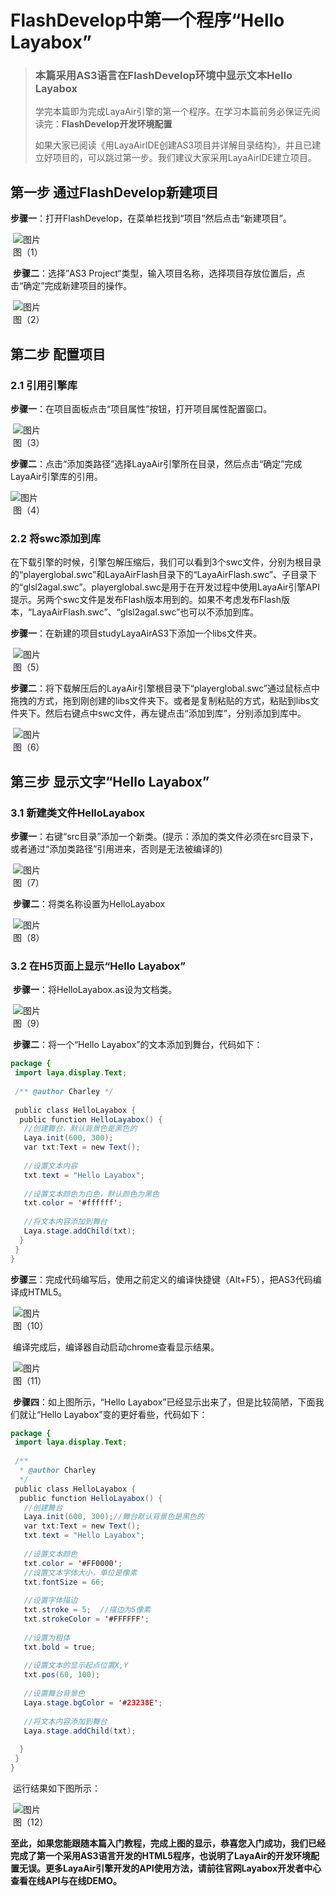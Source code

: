 # FlashDevelop中第一个程序“Hello Layabox”

> ### 本篇采用AS3语言在FlashDevelop环境中显示文本Hello Layabox
> 学完本篇即为完成LayaAir引擎的第一个程序。在学习本篇前务必保证先阅读完：**FlashDevelop开发环境配置**
>
> 如果大家已阅读《用LayaAirIDE创建AS3项目并详解目录结构》，并且已建立好项目的，可以跳过第一步。我们建议大家采用LayaAirIDE建立项目。
>



## 第一步 通过FlashDevelop新建项目

​    **步骤一**：打开FlashDevelop，在菜单栏找到“项目”然后点击“新建项目”。

​    ![图片](img/1.png)<br/>
​   图（1）

​    **步骤二**：选择”AS3 Project“类型，输入项目名称，选择项目存放位置后，点击“确定”完成新建项目的操作。

​    ![图片](img/2.png)<br/>
​   图（2）

  

## 第二步 配置项目

### 2.1 引用引擎库       

**步骤一**：在项目面板点击“项目属性”按钮，打开项目属性配置窗口。

​    ![图片](img/3.png)<br/>
​   图（3）

​    **步骤二**：点击“添加类路径”选择LayaAir引擎所在目录，然后点击“确定”完成LayaAir引擎库的引用。

![图片](img/4.png)<br/>
​   图（4）

 

### 2.2 将swc添加到库

​    在下载引擎的时候，引擎包解压缩后，我们可以看到3个swc文件，分别为根目录的“playerglobal.swc”和LayaAirFlash目录下的“LayaAirFlash.swc”、子目录下的“glsl2agal.swc”。playerglobal.swc是用于在开发过程中使用LayaAir引擎API提示。另两个swc文件是发布Flash版本用到的。如果不考虑发布Flash版本，“LayaAirFlash.swc”、“glsl2agal.swc”也可以不添加到库。

​    **步骤一**：在新建的项目studyLayaAirAS3下添加一个libs文件夹。

​    ![图片](img/5.png)<br/>
​   图（5）

​    **步骤二**：将下载解压后的LayaAir引擎根目录下“playerglobal.swc”通过鼠标点中拖拽的方式，拖到刚创建的libs文件夹下。或者是复制粘贴的方式，粘贴到libs文件夹下。然后右键点中swc文件，再左键点击“添加到库”，分别添加到库中。

​    ![图片](img/6.png)<br/>
​   图（6）

 



## 第三步 显示文字“Hello Layabox”

### 3.1 新建类文件HelloLayabox

​    **步骤一**：右键“src目录”添加一个新类。(提示：添加的类文件必须在src目录下，或者通过“添加类路径”引用进来，否则是无法被编译的)

​    ![图片](img/7.png)<br/>
​   图（7）

​    **步骤二**：将类名称设置为HelloLayabox

​    ![图片](img/8.png)<br/>
​   图（8）

### 3.2 在H5页面上显示“Hello Layabox”

​    **步骤一**：将HelloLayabox.as设为文档类。

​    ![图片](img/9.png)<br/>
​   图（9）

​    **步骤二**：将一个“Hello Layabox”的文本添加到舞台，代码如下：

```java
package {
 import laya.display.Text;
  
 /** @author Charley */
  
 public class HelloLayabox {
  public function HelloLayabox() {
   //创建舞台，默认背景色是黑色的
   Laya.init(600, 300);
   var txt:Text = new Text();
    
   //设置文本内容
   txt.text = "Hello Layabox";
    
   //设置文本颜色为白色，默认颜色为黑色
   txt.color = '#ffffff';
    
   //将文本内容添加到舞台 
   Laya.stage.addChild(txt);
  }
 }
}
```

​    **步骤三**：完成代码编写后，使用之前定义的编译快捷键（Alt+F5），把AS3代码编译成HTML5。

​    ![图片](img/10.png)<br/>
​   图（10）

​        编译完成后，编译器自动启动chrome查看显示结果。

​    ![图片](img/11.png)<br/>
​   图（11）

​    **步骤四**：如上图所示，“Hello Layabox”已经显示出来了，但是比较简陋，下面我们就让“Hello Layabox”变的更好看些，代码如下：

```java
package {
 import laya.display.Text;
  
 /**
  * @author Charley
  */
 public class HelloLayabox {
  public function HelloLayabox() {
   //创建舞台
   Laya.init(600, 300);//舞台默认背景色是黑色的
   var txt:Text = new Text();
   txt.text = "Hello Layabox";
    
   //设置文本颜色
   txt.color = '#FF0000';
   //设置文本字体大小，单位是像素
   txt.fontSize = 66;
    
   //设置字体描边
   txt.stroke = 5;  //描边为5像素
   txt.strokeColor = '#FFFFFF';
    
   //设置为粗体
   txt.bold = true;
    
   //设置文本的显示起点位置X,Y
   txt.pos(60, 100);
    
   //设置舞台背景色
   Laya.stage.bgColor = '#23238E';
    
   //将文本内容添加到舞台
   Laya.stage.addChild(txt);
   
  }
 }
}
```

​    运行结果如下图所示：

​    ![图片](img/12.png)<br/>
​   图（12）



**至此，如果您能跟随本篇入门教程，完成上图的显示，恭喜您入门成功，我们已经完成了第一个采用AS3语言开发的HTML5程序，也说明了LayaAir的开发环境配置无误。更多LayaAir引擎开发的API使用方法，请前往官网Layabox开发者中心查看在线API与在线DEMO。**
